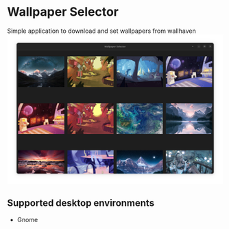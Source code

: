 # Wallpaper Selector

Simple application to download and set wallpapers from wallhaven
![Screenshot](https://github.com/Davidoc26/wallpaper-selector/blob/13ea9e89ee9eaad5fa0061d6a95bafe41a8ae430/data/resources/screenshots/screenshot1.png)

## Supported desktop environments
- Gnome
